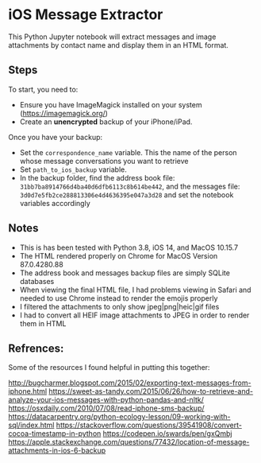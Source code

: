 # iOS Message Extractor
This Python Jupyter notebook will extract messages and image attachments by contact name and display them in an HTML format.

## Steps
To start, you need to:
* Ensure you have ImageMagick installed on your system (https://imagemagick.org/)
* Create an **unencrypted** backup of your iPhone/iPad.

Once you have your backup:

* Set the `correspondence_name` variable. This the name of the person whose message conversations you want to retrieve
* Set `path_to_ios_backup` variable.
* In the backup folder, find the address book file: `31bb7ba8914766d4ba40d6dfb6113c8b614be442`, and the messages file: `3d0d7e5fb2ce288813306e4d4636395e047a3d28` and set the notebook variables accordingly

## Notes
* This is has been tested with Python 3.8, iOS 14, and MacOS 10.15.7
* The HTML rendered properly on Chrome for MacOS Version 87.0.4280.88
* The address book and messages backup files are simply SQLite databases
* When viewing the final HTML file, I had problems viewing in Safari and needed to use Chrome instead to render the emojis properly
* I filtered the attachments to only show jpeg|png|heic|gif files
* I had to convert all HEIF image attachments to JPEG in order to render them in HTML


## Refrences:

Some of the resources I found helpful in putting this together:

http://bugcharmer.blogspot.com/2015/02/exporting-text-messages-from-iphone.html
https://sweet-as-tandy.com/2015/06/26/how-to-retrieve-and-analyze-your-ios-messages-with-python-pandas-and-nltk/
https://osxdaily.com/2010/07/08/read-iphone-sms-backup/
https://datacarpentry.org/python-ecology-lesson/09-working-with-sql/index.html
https://stackoverflow.com/questions/39541908/convert-cocoa-timestamp-in-python
https://codepen.io/swards/pen/gxQmbj
https://apple.stackexchange.com/questions/77432/location-of-message-attachments-in-ios-6-backup
